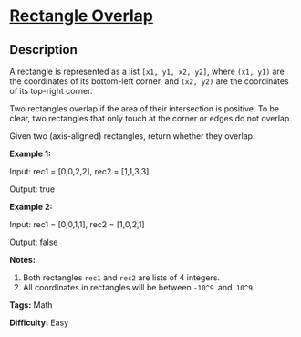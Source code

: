 # [Rectangle Overlap][title]

## Description

A rectangle is represented as a list `[x1, y1, x2, y2]`, where `(x1, y1)` are
the coordinates of its bottom-left corner, and `(x2, y2)` are the coordinates
of its top-right corner.

Two rectangles overlap if the area of their intersection is positive.  To be
clear, two rectangles that only touch at the corner or edges do not overlap.

Given two (axis-aligned) rectangles, return whether they overlap.

**Example 1:**

    
    

Input: rec1 = [0,0,2,2], rec2 = [1,1,3,3]

Output: true

    

**Example 2:**

    
    

Input: rec1 = [0,0,1,1], rec2 = [1,0,2,1]

Output: false

    

**Notes:**

  1. Both rectangles `rec1` and `rec2` are lists of 4 integers.
  2. All coordinates in rectangles will be between `-10^9 `and` 10^9`.


**Tags:** Math

**Difficulty:** Easy

[title]: https://leetcode.com/problems/rectangle-overlap
